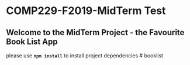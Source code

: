 # COMP229-F2019-MidTerm Test

## Welcome to the MidTerm Project - the Favourite Book List App

please use **`npm install`** to install project dependencies
#   b o o k l i s t  
 